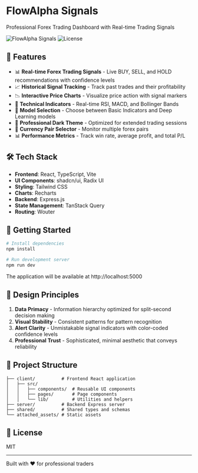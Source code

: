 # FlowAlpha Signals

Professional Forex Trading Dashboard with Real-time Trading Signals

![FlowAlpha Signals](https://img.shields.io/badge/Status-Active-success)
![License](https://img.shields.io/badge/License-MIT-blue)

## 🚀 Features

- 📊 **Real-time Forex Trading Signals** - Live BUY, SELL, and HOLD recommendations with confidence levels
- 📈 **Historical Signal Tracking** - Track past trades and their profitability
- 📉 **Interactive Price Charts** - Visualize price action with signal markers
- 🎯 **Technical Indicators** - Real-time RSI, MACD, and Bollinger Bands
- 🤖 **Model Selection** - Choose between Basic Indicators and Deep Learning models
- 🌙 **Professional Dark Theme** - Optimized for extended trading sessions
- 💱 **Currency Pair Selector** - Monitor multiple forex pairs
- 📊 **Performance Metrics** - Track win rate, average profit, and total P/L

## 🛠️ Tech Stack

- **Frontend**: React, TypeScript, Vite
- **UI Components**: shadcn/ui, Radix UI
- **Styling**: Tailwind CSS
- **Charts**: Recharts
- **Backend**: Express.js
- **State Management**: TanStack Query
- **Routing**: Wouter

## 🏃 Getting Started

```bash
# Install dependencies
npm install

# Run development server
npm run dev
```

The application will be available at http://localhost:5000

## 🎨 Design Principles

1. **Data Primacy** - Information hierarchy optimized for split-second decision making
2. **Visual Stability** - Consistent patterns for pattern recognition
3. **Alert Clarity** - Unmistakable signal indicators with color-coded confidence levels
4. **Professional Trust** - Sophisticated, minimal aesthetic that conveys reliability

## 📂 Project Structure

```
├── client/          # Frontend React application
│   ├── src/
│   │   ├── components/  # Reusable UI components
│   │   ├── pages/       # Page components
│   │   └── lib/         # Utilities and helpers
├── server/          # Backend Express server
├── shared/          # Shared types and schemas
└── attached_assets/ # Static assets
```

## 📄 License

MIT

---

Built with ❤️ for professional traders
